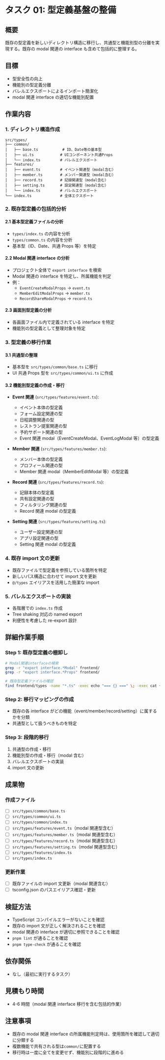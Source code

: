 # タスク 01: 型定義基盤の整備

## 概要

既存の型定義を新しいディレクトリ構造に移行し、共通型と機能別型の分離を実現する。既存の modal 関連の interface も含めて包括的に整理する。

## 目標

- 型安全性の向上
- 機能別の型定義分離
- バレルエクスポートによるインポート簡潔化
- modal 関連 interface の適切な機能別配置

## 作業内容

### 1. ディレクトリ構造作成

```
src/types/
├── common/
│   ├── base.ts           # ID、Date等の基本型
│   ├── ui.ts            # UIコンポーネント共通Props
│   └── index.ts         # バレルエクスポート
├── features/
│   ├── event.ts         # イベント関連型（modal含む）
│   ├── member.ts        # メンバー関連型（modal含む）
│   ├── record.ts        # 記録関連型（modal含む）
│   ├── setting.ts       # 設定関連型（modal含む）
│   └── index.ts         # バレルエクスポート
└── index.ts             # 全体エクスポート
```

### 2. 既存型定義の包括的分析

#### 2.1 基本型定義ファイルの分析

- `types/index.ts` の内容を分析
- `types/common.ts` の内容を分析
- 基本型（ID、Date、共通 Props 等）を特定

#### 2.2 Modal 関連 interface の分析

- プロジェクト全体で `export interface` を検索
- Modal 関連の interface を特定し、所属機能を判定
- 例：
  - `EventCreateModalProps` → `event.ts`
  - `MemberEditModalProps` → `member.ts`
  - `RecordShareModalProps` → `record.ts`

#### 2.3 画面別型定義の分析

- 各画面ファイル内で定義されている interface を特定
- 機能別の型定義として整理対象を特定

### 3. 型定義の移行作業

#### 3.1 共通型の整理

- 基本型を `src/types/common/base.ts` に移行
- UI 共通 Props 型を `src/types/common/ui.ts` に作成

#### 3.2 機能別型定義の作成・移行

- **Event 関連** (`src/types/features/event.ts`):

  - イベント本体の型定義
  - フォーム設定関連の型
  - 日程調整関連の型
  - レストラン提案関連の型
  - 予約サポート関連の型
  - Event 関連 modal（EventCreateModal、EventLogModal 等）の型定義

- **Member 関連** (`src/types/features/member.ts`):

  - メンバー本体の型定義
  - プロフィール関連の型
  - Member 関連 modal（MemberEditModal 等）の型定義

- **Record 関連** (`src/types/features/record.ts`):

  - 記録本体の型定義
  - 共有設定関連の型
  - フィルタリング関連の型
  - Record 関連 modal の型定義

- **Setting 関連** (`src/types/features/setting.ts`):
  - ユーザー設定関連の型
  - アプリ設定関連の型
  - Setting 関連 modal の型定義

### 4. 既存 import 文の更新

- 既存ファイルで型定義を参照している箇所を特定
- 新しいパス構造に合わせて import 文を更新
- `@/types` エイリアスを活用した簡潔な import

### 5. バレルエクスポートの実装

- 各階層での `index.ts` 作成
- Tree shaking 対応の named export
- 利便性を考慮した re-export 設計

## 詳細作業手順

### Step 1: 既存型定義の棚卸し

```bash
# Modal関連interfaceの検索
grep -r "export interface.*Modal" frontend/
grep -r "export interface.*Props" frontend/

# 既存型定義ファイルの確認
find frontend/types -name "*.ts" -exec echo "=== {} ===" \; -exec cat {} \;
```

### Step 2: 移行マッピングの作成

- 既存の各 interface がどの機能（event/member/record/setting）に属するかを分類
- 共通型として扱うべきものを特定

### Step 3: 段階的移行

1. 共通型の作成・移行
2. 機能別型の作成・移行（modal 含む）
3. バレルエクスポートの実装
4. import 文の更新

## 成果物

### 作成ファイル

- [ ] `src/types/common/base.ts`
- [ ] `src/types/common/ui.ts`
- [ ] `src/types/common/index.ts`
- [ ] `src/types/features/event.ts`（modal 関連型含む）
- [ ] `src/types/features/member.ts`（modal 関連型含む）
- [ ] `src/types/features/record.ts`（modal 関連型含む）
- [ ] `src/types/features/setting.ts`（modal 関連型含む）
- [ ] `src/types/features/index.ts`
- [ ] `src/types/index.ts`

### 更新作業

- [ ] 既存ファイルの import 文更新（modal 関連含む）
- [ ] tsconfig.json のパスエイリアス確認・更新

## 検証方法

- TypeScript コンパイルエラーがないことを確認
- 既存の import 文が正しく解決されることを確認
- modal 関連の interface が適切に参照できることを確認
- `pnpm lint` が通ることを確認
- `pnpm type-check` が通ることを確認

## 依存関係

- なし（最初に実行するタスク）

## 見積もり時間

- 4-6 時間（modal 関連 interface 移行を含む包括的作業）

## 注意事項

- 既存の modal 関連 interface の所属機能判定時は、使用箇所を確認して適切に分類する
- 複数機能で共有される型は`common/`に配置する
- 移行時は一度に全てを変更せず、機能別に段階的に進める
